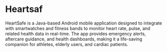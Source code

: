 # Heartsaf
HeartSafe is a Java-based Android mobile application  designed to integrate with smartwatches and fitness bands to monitor heart rate, pulse, and related health data in real-time. The app provides emergency alerts, aftercare guidance, and health dashboards, making it a life-saving companion for athletes, elderly users, and cardiac patients.
